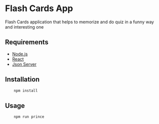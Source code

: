 # Flash Cards App

Flash Cards application that helps to memorize and do quiz in a funny way and interesting one

## Requirements
-   [Node.js](https://nodejs.org/en/)
-   [React](https://reactjs.org/)
-   [Json Server](https://www.json-server.com/)

## Installation

```bash
    npm install
```

## Usage

```bash
    npm run prince
```
